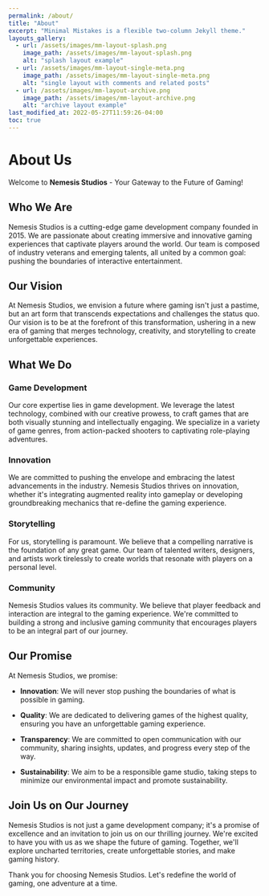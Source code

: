 ```yaml
---
permalink: /about/
title: "About"
excerpt: "Minimal Mistakes is a flexible two-column Jekyll theme."
layouts_gallery:
  - url: /assets/images/mm-layout-splash.png
    image_path: /assets/images/mm-layout-splash.png
    alt: "splash layout example"
  - url: /assets/images/mm-layout-single-meta.png
    image_path: /assets/images/mm-layout-single-meta.png
    alt: "single layout with comments and related posts"
  - url: /assets/images/mm-layout-archive.png
    image_path: /assets/images/mm-layout-archive.png
    alt: "archive layout example"
last_modified_at: 2022-05-27T11:59:26-04:00
toc: true
---
```


# About Us

Welcome to **Nemesis Studios** - Your Gateway to the Future of Gaming!

## Who We Are

Nemesis Studios is a cutting-edge game development company founded in 2015. We are passionate about creating immersive and innovative gaming experiences that captivate players around the world. Our team is composed of industry veterans and emerging talents, all united by a common goal: pushing the boundaries of interactive entertainment.

## Our Vision

At Nemesis Studios, we envision a future where gaming isn't just a pastime, but an art form that transcends expectations and challenges the status quo. Our vision is to be at the forefront of this transformation, ushering in a new era of gaming that merges technology, creativity, and storytelling to create unforgettable experiences.

## What We Do

### Game Development

Our core expertise lies in game development. We leverage the latest technology, combined with our creative prowess, to craft games that are both visually stunning and intellectually engaging. We specialize in a variety of game genres, from action-packed shooters to captivating role-playing adventures.

### Innovation

We are committed to pushing the envelope and embracing the latest advancements in the industry. Nemesis Studios thrives on innovation, whether it's integrating augmented reality into gameplay or developing groundbreaking mechanics that re-define the gaming experience.

### Storytelling

For us, storytelling is paramount. We believe that a compelling narrative is the foundation of any great game. Our team of talented writers, designers, and artists work tirelessly to create worlds that resonate with players on a personal level.

### Community

Nemesis Studios values its community. We believe that player feedback and interaction are integral to the gaming experience. We're committed to building a strong and inclusive gaming community that encourages players to be an integral part of our journey.

## Our Promise

At Nemesis Studios, we promise:

- **Innovation**: We will never stop pushing the boundaries of what is possible in gaming.

- **Quality**: We are dedicated to delivering games of the highest quality, ensuring you have an unforgettable gaming experience.

- **Transparency**: We are committed to open communication with our community, sharing insights, updates, and progress every step of the way.

- **Sustainability**: We aim to be a responsible game studio, taking steps to minimize our environmental impact and promote sustainability.

## Join Us on Our Journey

Nemesis Studios is not just a game development company; it's a promise of excellence and an invitation to join us on our thrilling journey. We're excited to have you with us as we shape the future of gaming. Together, we'll explore uncharted territories, create unforgettable stories, and make gaming history.

Thank you for choosing Nemesis Studios. Let's redefine the world of gaming, one adventure at a time.
